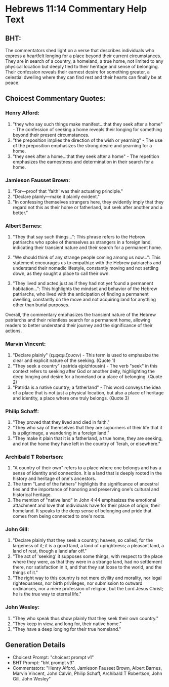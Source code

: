 # Hebrews 11:14 Commentary Help Text

## BHT:
The commentators shed light on a verse that describes individuals who express a heartfelt longing for a place beyond their current circumstances. They are in search of a country, a homeland, a true home, not limited to any physical location but deeply tied to their heritage and sense of belonging. Their confession reveals their earnest desire for something greater, a celestial dwelling where they can find rest and their hearts can finally be at peace.

## Choicest Commentary Quotes:
### Henry Alford:
1. "they who say such things make manifest...that they seek after a home" - The confession of seeking a home reveals their longing for something beyond their present circumstances.
2. "the preposition implies the direction of the wish or yearning" - The use of the preposition emphasizes the strong desire and yearning for a home.
3. "they seek after a home...that they seek after a home" - The repetition emphasizes the earnestness and determination in their search for a home.

### Jamieson Fausset Brown:
1. "For—proof that 'faith' was their actuating principle."
2. "Declare plainly—make it plainly evident."
3. "In confessing themselves strangers here, they evidently imply that they regard not this as their home or fatherland, but seek after another and a better."

### Albert Barnes:
1. "They that say such things...": This phrase refers to the Hebrew patriarchs who spoke of themselves as strangers in a foreign land, indicating their transient nature and their search for a permanent home.

2. "We should think of any strange people coming among us now...": This statement encourages us to empathize with the Hebrew patriarchs and understand their nomadic lifestyle, constantly moving and not settling down, as they sought a place to call their own.

3. "They lived and acted just as if they had not yet found a permanent habitation...": This highlights the mindset and behavior of the Hebrew patriarchs, who lived with the anticipation of finding a permanent dwelling, constantly on the move and not acquiring land for anything other than burial purposes.

Overall, the commentary emphasizes the transient nature of the Hebrew patriarchs and their relentless search for a permanent home, allowing readers to better understand their journey and the significance of their actions.

### Marvin Vincent:
1. "Declare plainly" (εμφαμιζουσιν) - This term is used to emphasize the clear and explicit nature of the seeking. (Quote 1)
2. "They seek a country" (patrida ejpizhtousin) - The verb "seek" in this context refers to seeking after God or another deity, highlighting the deep longing and desire for a homeland or a place of belonging. (Quote 2)
3. "Patrida is a native country; a fatherland" - This word conveys the idea of a place that is not just a physical location, but also a place of heritage and identity, a place where one truly belongs. (Quote 3)

### Philip Schaff:
1. "They proved that they lived and died in faith." 
2. "They who say of themselves that they are sojourners of their life that it is a pilgrimage, a wandering in a foreign land." 
3. "They make it plain that it is a fatherland, a true home, they are seeking, and not the home they have left in the country of Terah, or elsewhere."

### Archibald T Robertson:
1. "A country of their own" refers to a place where one belongs and has a sense of identity and connection. It is a land that is deeply rooted in the history and heritage of one's ancestors.
2. The term "Land of the fathers" highlights the significance of ancestral ties and the importance of honoring and preserving one's cultural and historical heritage.
3. The mention of "native land" in John 4:44 emphasizes the emotional attachment and love that individuals have for their place of origin, their homeland. It speaks to the deep sense of belonging and pride that comes from being connected to one's roots.

### John Gill:
1. "Declare plainly that they seek a country; heaven, so called, for the largeness of it; it is a good land, a land of uprightness; a pleasant land, a land of rest, though a land afar off."
2. "The act of 'seeking' it supposes some things, with respect to the place where they were, as that they were in a strange land, had no settlement there, nor satisfaction in it, and that they sat loose to the world, and the things of it."
3. "The right way to this country is not mere civility and morality, nor legal righteousness, nor birth privileges, nor submission to outward ordinances, nor a mere profession of religion, but the Lord Jesus Christ; he is the true way to eternal life."

### John Wesley:
1. "They who speak thus show plainly that they seek their own country." 
2. "They keep in view, and long for, their native home." 
3. "They have a deep longing for their true homeland."


## Generation Details
- Choicest Prompt: "choicest prompt v1"
- BHT Prompt: "bht prompt v3"
- Commentators: "Henry Alford, Jamieson Fausset Brown, Albert Barnes, Marvin Vincent, John Calvin, Philip Schaff, Archibald T Robertson, John Gill, John Wesley"
